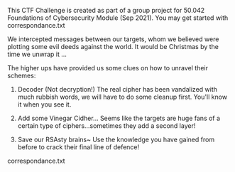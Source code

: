 This CTF Challenge is created as part of a group project for 50.042 Foundations of Cybersecurity Module (Sep 2021). You may get started with correspondance.txt

We intercepted messages between our targets, whom we believed were plotting some evil deeds against the world. It would be Christmas by the time we unwrap it ... 

The higher ups have provided us some clues on how to unravel their schemes:

1. Decoder
(Not decryption!) The real cipher has been vandalized with much rubbish words, we will have to do some cleanup first. You'll know it when you see it.

2. Add some Vinegar Cidher...
Seems like the targets are huge fans of a certain type of ciphers...sometimes they add a second layer!

3. Save our RSAsty brains~
Use the knowledge you have gained from before to crack their final line of defence!

correspondance.txt
